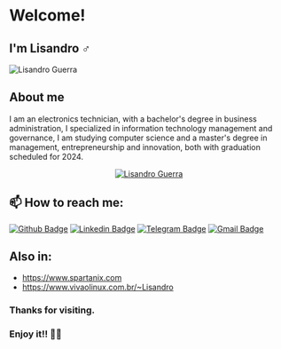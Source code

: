 
<!-- <img align="right" width="320" src="Mars_Virtual_Photo_1.png"> -->
 
# Welcome!
 
## I'm Lisandro ♂️

<p align="left"> <img src="https://komarev.com/ghpvc/?username=LisandroGuerra" alt="Lisandro Guerra" /> </p>

## About me

I am an electronics technician, with a bachelor's degree in business administration, I specialized in information technology management and governance, I am studying computer science and a master's degree in management, entrepreneurship and innovation, both with graduation scheduled for 2024.

<a href="#">
 <p align="center">
  <img src="https://github-readme-stats.vercel.app/api?username=LisandroGuerra&show_icons=true&theme=vision-friendly-dark" alt="Lisandro Guerra"/>
 </p>
</a>

<!--
  [![Top Langs](https://github-readme-stats.vercel.app/api/top-langs/?username=LisandroGuerra&layout=compact&theme=vision-friendly-dark)](https://github.com/LisandroGuerra)
-->

<!-- ### Things that I love:
- 💻 Computers and technology
- 🐧 GNU/Linux 
- 🐚 Shell Script
- 🐍 Python
- ⚛️ Eletronics
- 🤖 Robotics
- 🎮 Video Games
- 🐾 Pets
- 🏀 Basketball
- 🥋 Karate
- 🤿 Dive -->

## 📫 How to reach me:

[![Github Badge](https://img.shields.io/badge/-Github-000?style=flat-square&logo=Github&logoColor=white&link=https://github.com/LisandroGuerra)](https://github.com/LisandroGuerra)
[![Linkedin Badge](https://img.shields.io/badge/-LinkedIn-blue?style=flat-square&logo=Linkedin&logoColor=white&link=https://www.linkedin.com/in/lisandro-guerra)](https://www.linkedin.com/in/lisandro-guerra)
[![Telegram Badge](https://img.shields.io/badge/-Telegram-9CF?style=flat-square&labelColor=9CF&logo=telegram&logoColor=white&link=https://t.me/LisandroGuerra)](https://t.me/LisandroGuerra)
[![Gmail Badge](https://img.shields.io/badge/-Gmail-c14438?style=flat-square&logo=Gmail&logoColor=white&link=mailto:lix@spartanix.com)](mailto:lix@spartanix.com)

## Also in:
- https://www.spartanix.com
- https://www.vivaolinux.com.br/~Lisandro



### Thanks for visiting. 
 
### Enjoy it!! 🙋‍♂️

